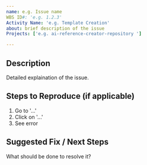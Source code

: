 ```yaml
---
name: e.g. Issue name
WBS ID#: 'e.g. 1.2.3'
Activity Name: 'e.g. Template Creation'
about: brief description of the issue
Projects: ['e.g. ai-reference-creator-repository ']

---
```


## Description
Detailed explaination of the issue.

## Steps to Reproduce (if applicable)
1. Go to '...'
2. Click on '...'
3. See error

## Suggested Fix / Next Steps
What should be done to resolve it?
